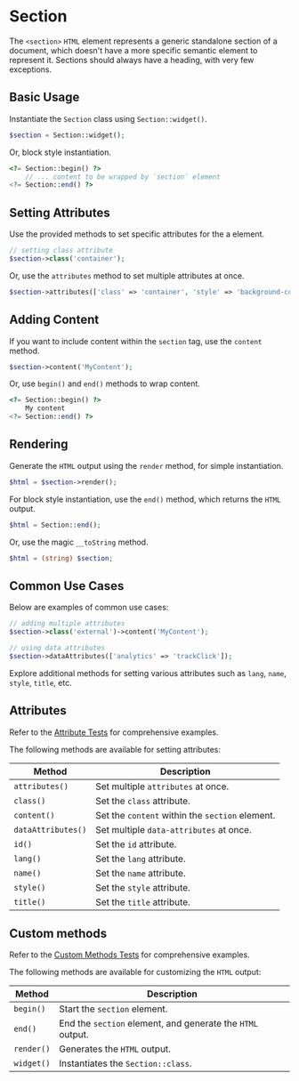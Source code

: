 # Section

The `<section>` `HTML` element represents a generic standalone section of a document, which doesn't have a more specific
semantic element to represent it. Sections should always have a heading, with very few exceptions.

## Basic Usage

Instantiate the `Section` class using `Section::widget()`.

```php
$section = Section::widget();
```

Or, block style instantiation.

```php
<?= Section::begin() ?>
    // ... content to be wrapped by `section` element
<?= Section::end() ?>
```

## Setting Attributes

Use the provided methods to set specific attributes for the a element.

```php
// setting class attribute
$section->class('container');
```

Or, use the `attributes` method to set multiple attributes at once.

```php
$section->attributes(['class' => 'container', 'style' => 'background-color: #eee;']);
```

## Adding Content

If you want to include content within the `section` tag, use the `content` method.

```php
$section->content('MyContent');
```

Or, use `begin()` and `end()` methods to wrap content.

```php
<?= Section::begin() ?>
    My content
<?= Section::end() ?>
```

## Rendering

Generate the `HTML` output using the `render` method, for simple instantiation. 

```php
$html = $section->render();
```

For block style instantiation, use the `end()` method, which returns the `HTML` output.

```php
$html = Section::end();
```

Or, use the magic `__toString` method.

```php
$html = (string) $section;
```

## Common Use Cases

Below are examples of common use cases:

```php
// adding multiple attributes
$section->class('external')->content('MyContent');

// using data attributes
$section->dataAttributes(['analytics' => 'trackClick']);
```

Explore additional methods for setting various attributes such as `lang`, `name`, `style`, `title`, etc.

## Attributes

Refer to the [Attribute Tests](https://github.com/php-forge/html/blob/main/tests/Layout/Section/AttributeTest.php) for
comprehensive examples.

The following methods are available for setting attributes:

| Method            | Description                                                                                      |
| ----------------- | ------------------------------------------------------------------------------------------------ |
| `attributes()`    | Set multiple `attributes` at once.                                                               |
| `class()`         | Set the `class` attribute.                                                                       |
| `content()`       | Set the `content` within the `section` element.                                                  |
| `dataAttributes()`| Set multiple `data-attributes` at once.                                                          |
| `id()`            | Set the `id` attribute.                                                                          |
| `lang()`          | Set the `lang` attribute.                                                                        |
| `name()`          | Set the `name` attribute.                                                                        |
| `style()`         | Set the `style` attribute.                                                                       |
| `title()`         | Set the `title` attribute.                                                                       |

## Custom methods

Refer to the [Custom Methods Tests](https://github.com/php-forge/html/blob/main/tests/Layout/Section/CustomMethodTest.php)
for comprehensive examples.

The following methods are available for customizing the `HTML` output:

| Method    | Description                                                                                              |
| --------- | -------------------------------------------------------------------------------------------------------- |
| `begin() `| Start the `section` element.                                                                             |
| `end()`   | End the `section` element, and generate the `HTML` output.                                               |
| `render()`| Generates the `HTML` output.                                                                             |
| `widget()`| Instantiates the `Section::class`.                                                                       |
